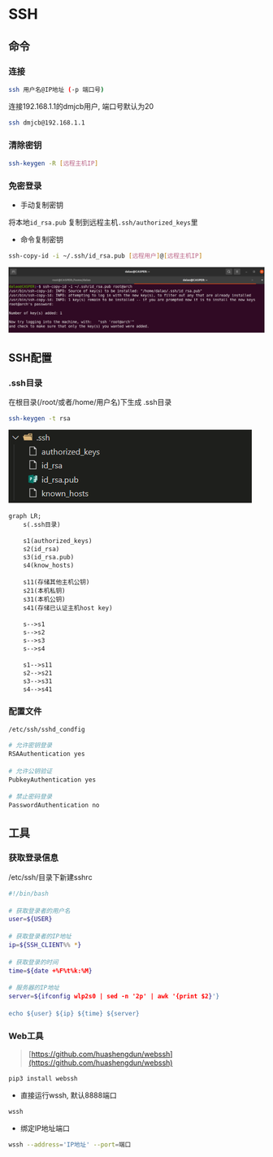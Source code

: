 <!--
 * @Brief        : 
 * @Author       : dmjcb
 * @Date         : 2021-03-14 13:31:07
 * @LastEditors  : dmjcb@outlook.com
 * @LastEditTime : 2024-09-28 14:47:59
-->

# SSH

## 命令

### 连接

```sh
ssh 用户名@IP地址 (-p 端口号)
```

连接192.168.1.1的dmjcb用户, 端口号默认为20

```sh
ssh dmjcb@192.168.1.1
```

### 清除密钥

```sh
ssh-keygen -R [远程主机IP]
```

### 免密登录

- 手动复制密钥

将本地`id_rsa.pub` 复制到远程主机`.ssh/authorized_keys`里

- 命令复制密钥

```sh
ssh-copy-id -i ~/.ssh/id_rsa.pub [远程用户]@[远程主机IP]
```

![](https://raw.githubusercontent.com/dmjcb/SelfImgur/main/20211229213337.png)

## SSH配置

### .ssh目录

在根目录(/root/或者/home/用户名)下生成 .ssh目录

```sh
ssh-keygen -t rsa
```

![](https://raw.githubusercontent.com/dmjcb/SelfImgur/main/20210312104415.png)


```mermaid
graph LR;
    s(.ssh目录)

    s1(authorized_keys)
    s2(id_rsa)
    s3(id_rsa.pub)
    s4(know_hosts)

    s11(存储其他主机公钥)
    s21(本机私钥)
    s31(本机公钥)
    s41(存储已认证主机host key)

    s-->s1
    s-->s2
    s-->s3
    s-->s4

    s1-->s11
    s2-->s21
    s3-->s31
    s4-->s41

```

### 配置文件

```sh
/etc/ssh/sshd_condfig
```

```sh
# 允许密钥登录
RSAAuthentication yes

# 允许公钥验证 
PubkeyAuthentication yes

# 禁止密码登录
PasswordAuthentication no
```

## 工具

### 获取登录信息

/etc/ssh/目录下新建sshrc

```sh
#!/bin/bash

# 获取登录者的用户名
user=${USER}

# 获取登录者的IP地址
ip=${SSH_CLIENT%% *}

# 获取登录的时间
time=${date +%F%t%k:%M}

# 服务器的IP地址
server=${ifconfig wlp2s0 | sed -n '2p' | awk '{print $2}'}

echo ${user} ${ip} ${time} ${server}
```

### Web工具

> [https://github.com/huashengdun/webssh](https://github.com/huashengdun/webssh)

```sh
pip3 install webssh
```

- 直接运行wssh, 默认8888端口

```sh
wssh
```

- 绑定IP地址端口

```sh
wssh --address='IP地址' --port=端口
```